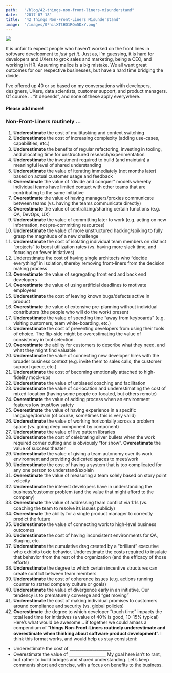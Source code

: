 ```yaml
---
path:	"/blog/42-things-non-front-liners-misunderstand"
date:	"2017-07-18"
title:	"42 Things Non-Front-Liners Misunderstand"
image:	"/images/0*hilXTtHO1RQm5DxY.png"
---
```


![](/images/0*hilXTtHO1RQm5DxY.png)

It is unfair to expect people who haven’t worked on the front lines in software development to *just get it*. Just as, I’m guessing, it is hard for developers and UXers to grok sales and marketing, being a CEO, and working in HR. Assuming malice is a big mistake. We all want great outcomes for our respective businesses, but have a hard time bridging the divide.

I’ve offered up 40 or so based on my conversations with developers, designers, UXers, data scientists, customer support, and product managers. Of course … “it depends”, and none of these apply everywhere.

#### **Please add more!**

### **Non-Front-Liners routinely …**

1. **Underestimate** the cost of multitasking and context switching
2. **Underestimate** the cost of increasing complexity (adding use-cases, capabilities, etc.)
3. **Underestimate** the benefits of regular refactoring, investing in tooling, and allocating time for unstructured research/experimentation
4. **Underestimate** the investment required to build (and maintain) a meaningful level of shared understanding
5. **Underestimate** the value of iterating immediately (not months later) based on actual customer usage and feedback
6. **Overestimate** the value of “divide and conquer” models whereby individual teams have limited contact with other teams that are contributing to the same initiative
7. **Overestimate** the value of having managers/proxies communicate between teams (vs. having the teams communicate directly)
8. **Overestimate** the value of centralizing/sharing certain functions (e.g. QA, DevOps, UX)
9. **Underestimate** the value of committing later to work (e.g. acting on new information, not pre-committing resources)
10. **Underestimate** the value of more unstructured hacking/spiking to fully grasp the magnitude of a new challenge
11. **Underestimate** the cost of isolating individual team members on distinct “projects” to boost utilization rates (vs. having more slack time, and focusing on fewer initiatives)
12. Underestimate the cost of having single architects who “decide everything” in isolation, thereby removing front-liners from the decision making process
13. **Overestimate** the value of segregating front end and back end developers
14. **Overestimate** the value of using artificial deadlines to motivate employees
15. **Underestimate** the cost of leaving known bugs/defects active in product
16. **Overestimate** the value of extensive pre-planning without individual contributors (the people who will do the work) present
17. **Underestimate** the value of spending time “away from keyboards” (e.g. visiting customers, team white-boarding, etc.)
18. **Underestimate** the cost of preventing developers from using their tools of choice. The flip-side might be overestimating the value of consistency in tool selection.
19. **Overestimate** the ability for customers to describe what they need, and what they might find valuable
20. **Underestimate** the value of connecting new developer hires with the broader business context (e.g. invite them to sales calls, the customer support queue, etc.)
21. **Underestimate** the cost of becoming emotionally attached to high-fidelity mock-ups
22. **Underestimate** the value of unbiased coaching and facilitation
23. **Underestimate** the value of co-location and underestimating the cost of mixed-location (having some people co-located, but others remote)
24. **Overestimate** the value of adding process when an environment features low trust/low safety
25. **Overestimate** the value of having experience in a specific language/domain (of course, sometimes this is very valid)
26. **Underestimate** the value of working horizontally across a problem space (vs. going deep component by component)
27. **Underestimate** the value of live pattern libraries
28. **Underestimate** the cost of celebrating silver bullets when the work required corner cutting and is obviously “for show”. **Overestimate** the value of success theater
29. **Underestimate** the value of giving a team autonomy over its work environment and providing dedicated spaces to meet/work
30. **Underestimate** the cost of having a system that is too complicated for any one person to understand/explain
31. **Overestimate** the value of measuring a team solely based on story point velocity
32. **Underestimate** the interest developers have in understanding the business/customer problem (and the value that might afford to the company)
33. **Overestimate** the value of addressing team conflict via 1:1s (vs. coaching the team to resolve its issues publicly)
34. **Overestimate** the ability for a single product manager to correctly predict the future
35. **Underestimate** the value of connecting work to high-level business outcomes
36. **Underestimate** the cost of having inconsistent environments for QA, Staging, etc.
37. **Underestimate** the cumulative drag created by a “brilliant” executive who exhibits toxic behavior. Underestimate the costs required to insulate that behavior from the rest of the organization (and the efficacy of those efforts)
38. **Underestimate** the degree to which certain incentive structures can create conflict between team members
39. **Underestimate** the cost of coherence issues (e.g. actions running counter to stated company culture or goals)
40. **Underestimate** the value of divergence early in an initiative. Our tendency is to prematurely converge and “get moving”
41. **Underestimate** the cost of making individual promises to customers around compliance and security (vs. global policies)
42. **Overestimate** the degree to which developer “touch time” impacts the total lead time for initiatives (a value of 40% is good, 10–15% typical)
Here’s what would be awesome… if together we could amass a compendium of “**things Non-Front-Liners routinely underestimate and overestimate when thinking about software product development**”. I think this format works, and would help us stay consistent:

* Underestimate the cost of \_\_\_\_\_\_\_\_\_\_\_\_\_\_\_\_\_\_\_\_
* Overestimate the value of \_\_\_\_\_\_\_\_\_\_\_\_\_\_\_\_\_\_
My goal here isn’t to rant, but rather to build bridges and shared understanding. Let’s keep comments short and concise, with a focus on benefits to the business.

